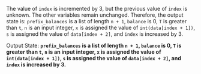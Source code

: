 The value of `index` is incremented by 3, but the previous value of `index` is unknown. The other variables remain unchanged. Therefore, the output state is: `prefix_balances` is a list of length `n + 1`, `balance` is 0, `T` is greater than `t`, `n` is an input integer, `x` is assigned the value of `int(data[index + 1])`, `s` is assigned the value of `data[index + 2]`, and `index` is increased by 3.

Output State: **`prefix_balances` is a list of length `n + 1`, `balance` is 0, `T` is greater than `t`, `n` is an input integer, `x` is assigned the value of `int(data[index + 1])`, `s` is assigned the value of `data[index + 2]`, and `index` is increased by 3.**